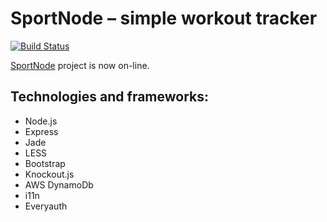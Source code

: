 SportNode – simple workout tracker
==================================

[![Build Status](https://travis-ci.org/andrei-golyakov/sportnode.png)](https://travis-ci.org/andrei-golyakov/sportnode)

[SportNode](http://www.sport-node.com/) project is now on-line.

Technologies and frameworks:
----------------------------

* Node.js
* Express
* Jade
* LESS
* Bootstrap
* Knockout.js
* AWS DynamoDb
* i11n
* Everyauth
